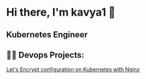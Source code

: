 # Hi there, I'm kavya1 👋
## Kubernetes Engineer

👨‍💻 Devops Projects:
-----------------------------
[Let's Encrypt configuration on Kubernetes with Nginx](https://github.com/kavyagoudam/k8s-nginx-Cert-Manager-LetsEncrypt.git)

<!--
**kavyagoudam/kavyagoudam** is a ✨ _special_ ✨ repository because its `README.md` (this file) appears on your GitHub profile.

Here are some ideas to get you started:

- 🔭 I’m currently working on ...
- 🌱 I’m currently learning ...
- 👯 I’m looking to collaborate on ...
- 🤔 I’m looking for help with ...
- 💬 Ask me about ...
- 📫 How to reach me: ...
- 😄 Pronouns: ...
- ⚡ Fun fact: ...
-->
